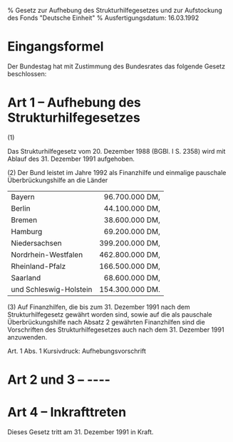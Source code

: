 % Gesetz zur Aufhebung des Strukturhilfegesetzes und zur Aufstockung des Fonds "Deutsche Einheit"
% Ausfertigungsdatum: 16.03.1992
 
# Eingangsformel

Der Bundestag hat mit Zustimmung des Bundesrates das folgende Gesetz beschlossen:

# Art 1 – Aufhebung des Strukturhilfegesetzes

(1)

Das Strukturhilfegesetz vom 20. Dezember 1988 (BGBl. I S. 2358) wird mit Ablauf des 31. Dezember 1991 aufgehoben.

(2) Der Bund leistet im Jahre 1992 als Finanzhilfe und einmalige pauschale Überbrückungshilfe an die Länder  

|                        |                 |
|:-----------------------|----------------:|
| Bayern                 |  96.700.000 DM, |
| Berlin                 |  44.100.000 DM, |
| Bremen                 |  38.600.000 DM, |
| Hamburg                |  69.200.000 DM, |
| Niedersachsen          | 399.200.000 DM, |
| Nordrhein-Westfalen    | 462.800.000 DM, |
| Rheinland-Pfalz        | 166.500.000 DM, |
| Saarland               |  68.600.000 DM, |
| und Schleswig-Holstein | 154.300.000 DM. |

(3) Auf Finanzhilfen, die bis zum 31. Dezember 1991 nach dem Strukturhilfegesetz gewährt worden sind, sowie auf die als pauschale Überbrückungshilfe nach Absatz 2 gewährten Finanzhilfen sind die Vorschriften des Strukturhilfegesetzes auch nach dem 31. Dezember 1991 anzuwenden.

Art. 1 Abs. 1 Kursivdruck: Aufhebungsvorschrift

# Art 2 und 3 – ----

# Art 4 – Inkrafttreten

Dieses Gesetz tritt am 31. Dezember 1991 in Kraft.
